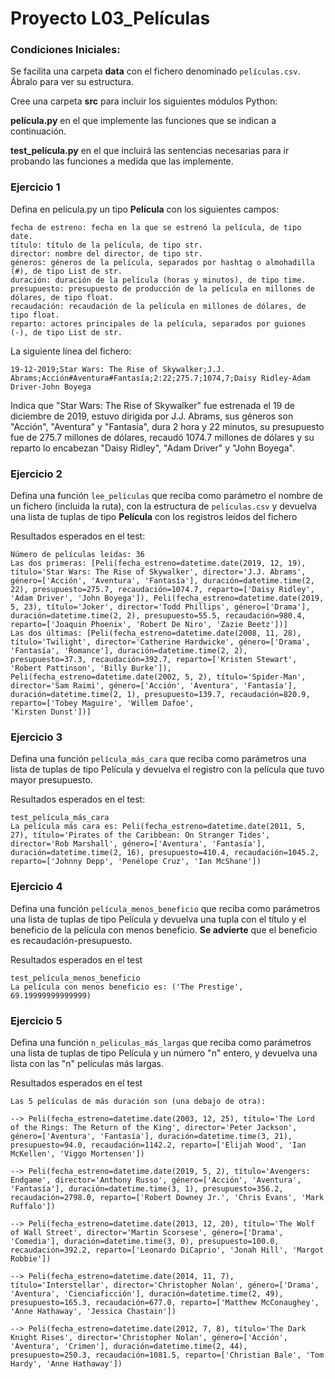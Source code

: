 # Proyecto L03_Películas

### Condiciones Iniciales:
Se facilita una carpeta **data** con el fichero denominado ``películas.csv``. Ábralo para ver su estructura. 

Cree una carpeta **src** para incluir los siguientes módulos Python:

**película.py** en el que implemente las funciones que se indican a continuación.

**test_película.py** en el que incluirá las sentencias necesarias para ir probando las funciones a medida que las implemente.

### Ejercicio 1
Defina en película.py un tipo **Película** con los siguientes campos:
``` 
fecha de estreno: fecha en la que se estrenó la película, de tipo date.
título: título de la película, de tipo str.
director: nombre del director, de tipo str.
géneros: géneros de la película, separados por hashtag o almohadilla (#), de tipo List de str.
duración: duración de la película (horas y minutos), de tipo time.
presupuesto: presupuesto de producción de la película en millones de dólares, de tipo float.
recaudación: recaudación de la película en millones de dólares, de tipo float.
reparto: actores principales de la película, separados por guiones (-), de tipo List de str.
```

La siguiente línea del fichero: 

``````
19-12-2019;Star Wars: The Rise of Skywalker;J.J. Abrams;Acción#Aventura#Fantasía;2:22;275.7;1074,7;Daisy Ridley-Adam Driver-John Boyega
``````

Indica que "Star Wars: The Rise of Skywalker" fue estrenada el 19 de diciembre de 2019, estuvo dirigida por J.J. Abrams, sus géneros son "Acción", "Aventura" y "Fantasía", dura 2 hora y 22 minutos, su presupuesto fue de 275.7 millones de dólares, recaudó 1074.7 millones de dólares y su reparto lo encabezan "Daisy Ridley", "Adam Driver" y "John Boyega".



### Ejercicio 2
Defina una función ``lee_películas`` que reciba como parámetro el nombre de un fichero (incluida la ruta), con la estructura de ``películas.csv`` y devuelva una lista de tuplas de tipo **Película** con los registros leídos del fichero

Resultados esperados en el test:
```test_lee_películas
Número de películas leídas: 36
Las dos primeras: [Peli(fecha_estreno=datetime.date(2019, 12, 19), título='Star Wars: The Rise of Skywalker', director='J.J. Abrams', género=['Acción', 'Aventura', 'Fantasía'], duración=datetime.time(2, 22), presupuesto=275.7, recaudación=1074.7, reparto=['Daisy Ridley', 'Adam Driver', 'John Boyega']), Peli(fecha_estreno=datetime.date(2019, 5, 23), título='Joker', director='Todd Phillips', género=['Drama'], duración=datetime.time(2, 2), presupuesto=55.5, recaudación=980.4, reparto=['Joaquin Phoenix', 'Robert De Niro', 'Zazie Beetz'])]
Las dos últimas: [Peli(fecha_estreno=datetime.date(2008, 11, 28), título='Twilight', director='Catherine Hardwicke', género=['Drama', 'Fantasía', 'Romance'], duración=datetime.time(2, 2), presupuesto=37.3, recaudación=392.7, reparto=['Kristen Stewart', 'Robert Pattinson', 'Billy Burke']), Peli(fecha_estreno=datetime.date(2002, 5, 2), título='Spider-Man', director='Sam Raimi', género=['Acción', 'Aventura', 'Fantasía'], duración=datetime.time(2, 1), presupuesto=139.7, recaudación=820.9, reparto=['Tobey Maguire', 'Willem Dafoe', 
'Kirsten Dunst'])]
```
### Ejercicio 3
Defina una función ``película_más_cara`` que reciba como parámetros una lista de tuplas de tipo Película y devuelva el registro con la película que tuvo mayor presupuesto.

Resultados esperados en el test:
```
test_película_más_cara
La película más cara es: Peli(fecha_estreno=datetime.date(2011, 5, 27), título='Pirates of the Caribbean: On Stranger Tides', director='Rob Marshall', género=['Aventura', 'Fantasía'], duración=datetime.time(2, 16), presupuesto=410.4, recaudación=1045.2, reparto=['Johnny Depp', 'Penélope Cruz', 'Ian McShane'])
```
### Ejercicio 4
Defina una función ``película_menos_beneficio`` que reciba como parámetros una lista de tuplas de tipo Película y devuelva una tupla con el título y el beneficio de la película con menos beneficio. **Se advierte** que el beneficio es recaudación-presupuesto.

Resultados esperados en el test
```
test_película_menos_beneficio
La película con menos beneficio es: ('The Prestige', 69.19999999999999)
```
### Ejercicio 5
Defina una función ``n_peliculas_más_largas`` que reciba como parámetros una lista de tuplas de tipo Película y un número "n" entero, y devuelva una lista con las "n" películas más largas.

Resultados esperados en el test
```
Las 5 películas de más duración son (una debajo de otra):

--> Peli(fecha_estreno=datetime.date(2003, 12, 25), título='The Lord of the Rings: The Return of the King', director='Peter Jackson', género=['Aventura', 'Fantasía'], duración=datetime.time(3, 21), presupuesto=94.0, recaudación=1142.2, reparto=['Elijah Wood', 'Ian McKellen', 'Viggo Mortensen'])

--> Peli(fecha_estreno=datetime.date(2019, 5, 2), título='Avengers: Endgame', director='Anthony Russo', género=['Acción', 'Aventura', 'Fantasía'], duración=datetime.time(3, 1), presupuesto=356.2, recaudación=2798.0, reparto=['Robert Downey Jr.', 'Chris Evans', 'Mark Ruffalo'])

--> Peli(fecha_estreno=datetime.date(2013, 12, 20), título='The Wolf of Wall Street', director='Martin Scorsese', género=['Drama', 'Comedia'], duración=datetime.time(3, 0), presupuesto=100.0, recaudación=392.2, reparto=['Leonardo DiCaprio', 'Jonah Hill', 'Margot Robbie'])

--> Peli(fecha_estreno=datetime.date(2014, 11, 7), título='Interstellar', director='Christopher Nolan', género=['Drama', 'Aventura', 'Cienciaficción'], duración=datetime.time(2, 49), presupuesto=165.3, recaudación=677.0, reparto=['Matthew McConaughey', 'Anne Hathaway', 'Jessica Chastain'])

--> Peli(fecha_estreno=datetime.date(2012, 7, 8), título='The Dark Knight Rises', director='Christopher Nolan', género=['Acción', 'Aventura', 'Crimen'], duración=datetime.time(2, 44), presupuesto=250.3, recaudación=1081.5, reparto=['Christian Bale', 'Tom Hardy', 'Anne Hathaway'])
```